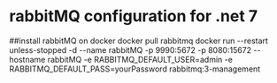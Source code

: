 # rabbitMQ configuration for .net 7 
##install rabbitMQ on docker 
docker pull rabbitmq
docker run --restart unless-stopped -d --name rabbitMQ -p 9990:5672  -p 8080:15672 --hostname rabbitMQ -e RABBITMQ_DEFAULT_USER=admin -e RABBITMQ_DEFAULT_PASS=yourPassword rabbitmq:3-management
